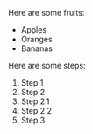
Here are some fruits:

* Apples
* Oranges
* Bananas

Here are some steps:

1. Step 1
1. Step 2
  1. Step 2.1
  1. Step 2.2
1. Step 3
